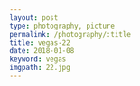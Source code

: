 ```yaml
---
layout: post
type: photography, picture
permalink: /photography/:title
title: vegas-22
date: 2018-01-08
keyword: vegas
imgpath: 22.jpg
---
```




